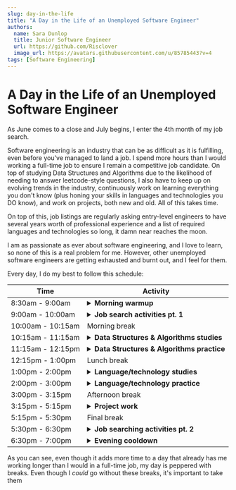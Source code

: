 ```yaml
---
slug: day-in-the-life
title: "A Day in the Life of an Unemployed Software Engineer"
authors:
  name: Sara Dunlop
  title: Junior Software Engineer
  url: https://github.com/Risclover
  image_url: https://avatars.githubusercontent.com/u/85785443?v=4
tags: [Software Engineering]
---
```


# A Day in the Life of an Unemployed Software Engineer

As June comes to a close and July begins, I enter the 4th month of my job search.

Software engineering is an industry that can be as difficult as it is fulfilling, even before you've managed to land a job. I spend more hours than I would working a full-time job to ensure I remain a competitive job candidate. On top of studying Data Structures and Algorithms due to the likelihood of needing to answer leetcode-style questions, I also have to keep up on evolving trends in the industry, continuously work on learning everything you don't know (plus honing your skills in languages and technologies you DO know), and work on projects, both new and old. All of this takes time.

On top of this, job listings are regularly asking entry-level engineers to have several years worth of professional experience and a list of required languages and technologies so long, it damn near reaches the moon.

I am as passionate as ever about software engineering, and I love to learn, so none of this is a real problem for me. However, other unemployed software engineers are getting exhausted and burnt out, and I feel for them.

Every day, I do my best to follow this schedule:

<table>
<thead>
<tr>
<th>Time</th>
<th style={{width: "83%"}}>Activity</th>
</tr>
</thead>
<tbody>
<tr>
<td>8:30am - 9:00am</td>
<td>
<details>
<summary><strong>Morning warmup</strong></summary>
<div>

- Check email
- Check job board accounts (LinkedIn, Wellfound, etc.)
- Check daily dev news

</div>
</details>
</td>
</tr>
<tr>
<td>9:00am - 10:00am</td>
<td>
<details>
<summary><strong>Job search activities pt. 1</strong></summary>
<div>

- Write cover letters
- Research companies
- Send applications
- Network
- Outreach

</div>
</details>
</td>
</tr>
<tr>
<td>10:00am - 10:15am</td>
<td>
Morning break
</td>
</tr>
<tr>
<td>10:15am - 11:15am</td>
<td>
<details>
<summary><strong>Data Structures & Algorithms studies</strong></summary>
<div>
Study DS&A concepts

- Linked Lists
- Binary Search
- Tries
- Graphs
- Hash Maps
- etc.

</div>
</details>
</td>
</tr>
<tr>
<td>11:15am - 12:15pm</td>
<td>
<details>
<summary><strong>Data Structures & Algorithms practice</strong></summary>
<div>
Solve problems on whatever was studied during the previous hour

- Leetcode
- HackerRank
- etc.

</div>
</details>
</td>
</tr>
<tr>
<td>12:15pm - 1:00pm</td>
<td>
Lunch break
</td>
</tr>
<tr>
<td>1:00pm - 2:00pm</td>
<td>
<details>
<summary><strong>Language/technology studies</strong></summary>
<div>
Study a language/technology I'm interested in learning.

- Ex: Currently, I'm working on learning TypeScript (when used with React) and React Testing Library.

</div>
</details>
</td>
</tr>
<tr>
<td>2:00pm - 3:00pm</td>
<td>
<details>
<summary><strong>Language/technology practice</strong></summary>
<div>
Utilize the language or technology learned during the previous hour.

- Ex: Use it in an existing project, to create a new app, etc.

</div>
</details>
</td>
</tr>
<tr>
<td>3:00pm - 3:15pm</td>
<td>
Afternoon break
</td>
</tr>
<tr>
<td>3:15pm - 5:15pm</td>
<td>
<details>
<summary><strong>Project work</strong></summary>
<div>
Spend time working on either an existing project or a new project.

- Ex: Today, I worked on fixing some bugs on Ribbit, my Reddit clone, and tomorrow I plan on starting to implement nested comments.

</div>
</details>
</td>
</tr>
<tr>
<td>5:15pm - 5:30pm</td>
<td>
Final break
</td>
</tr>
<tr>
<td>5:30pm - 6:30pm</td>
<td>
<details>
<summary><strong>Job searching activities pt. 2</strong></summary>
<div>

- Write cover letters
- Research companies
- Send applications
- Network
- Outreach

</div>
</details>
</td>
</tr>
<tr>
<td>6:30pm - 7:00pm</td>
<td>
<details>
<summary><strong>Evening cooldown</strong></summary>
<div>

- Check email
- Check job board accounts (LinkedIn, Wellfound, etc.)
- Check daily dev news

</div>
</details>
</td>
</tr>
</tbody>
</table>

As you can see, even though it adds more time to a day that already has me working longer than I would in a full-time job, my day is peppered with breaks. Even though I <em>could</em> go without these breaks, it's important to take them
